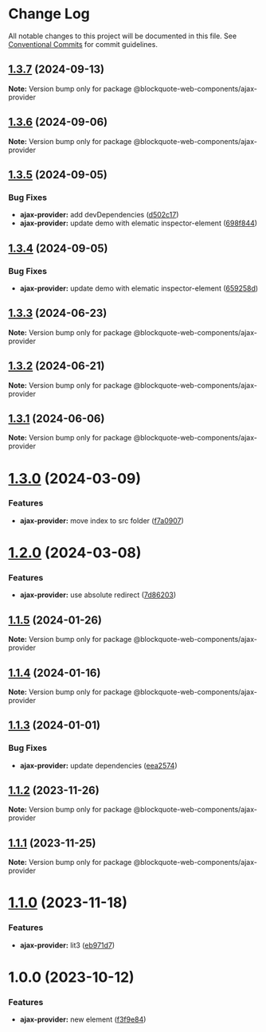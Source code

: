 # Change Log

All notable changes to this project will be documented in this file.
See [Conventional Commits](https://conventionalcommits.org) for commit guidelines.

## [1.3.7](https://github.com/oscarmarina/blockquote-web-components/compare/@blockquote-web-components/ajax-provider@1.3.6...@blockquote-web-components/ajax-provider@1.3.7) (2024-09-13)

**Note:** Version bump only for package @blockquote-web-components/ajax-provider





## [1.3.6](https://github.com/oscarmarina/blockquote-web-components/compare/@blockquote-web-components/ajax-provider@1.3.5...@blockquote-web-components/ajax-provider@1.3.6) (2024-09-06)

**Note:** Version bump only for package @blockquote-web-components/ajax-provider





## [1.3.5](https://github.com/oscarmarina/blockquote-web-components/compare/@blockquote-web-components/ajax-provider@1.3.4...@blockquote-web-components/ajax-provider@1.3.5) (2024-09-05)


### Bug Fixes

* **ajax-provider:** add devDependencies ([d502c17](https://github.com/oscarmarina/blockquote-web-components/commit/d502c17e860f073569ba3ec7c08f8be4e2da04ed))
* **ajax-provider:** update demo with elematic inspector-element ([698f844](https://github.com/oscarmarina/blockquote-web-components/commit/698f844aea531a5e7a884bda4fefe3564cb586fa))





## [1.3.4](https://github.com/oscarmarina/blockquote-web-components/compare/@blockquote-web-components/ajax-provider@1.3.3...@blockquote-web-components/ajax-provider@1.3.4) (2024-09-05)


### Bug Fixes

* **ajax-provider:** update demo with elematic inspector-element ([659258d](https://github.com/oscarmarina/blockquote-web-components/commit/659258d91d0811eabe744bb28020ed8c43cca809))





## [1.3.3](https://github.com/oscarmarina/blockquote-web-components/compare/@blockquote-web-components/ajax-provider@1.3.2...@blockquote-web-components/ajax-provider@1.3.3) (2024-06-23)

**Note:** Version bump only for package @blockquote-web-components/ajax-provider





## [1.3.2](https://github.com/oscarmarina/blockquote-web-components/compare/@blockquote-web-components/ajax-provider@1.3.1...@blockquote-web-components/ajax-provider@1.3.2) (2024-06-21)

**Note:** Version bump only for package @blockquote-web-components/ajax-provider





## [1.3.1](https://github.com/oscarmarina/blockquote-web-components/compare/@blockquote-web-components/ajax-provider@1.3.0...@blockquote-web-components/ajax-provider@1.3.1) (2024-06-06)

**Note:** Version bump only for package @blockquote-web-components/ajax-provider

# [1.3.0](https://github.com/oscarmarina/blockquote-web-components/compare/@blockquote-web-components/ajax-provider@1.2.0...@blockquote-web-components/ajax-provider@1.3.0) (2024-03-09)

### Features

- **ajax-provider:** move index to src folder ([f7a0907](https://github.com/oscarmarina/blockquote-web-components/commit/f7a090726a908c58dd24794d3400f5753ba954a5))

# [1.2.0](https://github.com/oscarmarina/blockquote-web-components/compare/@blockquote-web-components/ajax-provider@1.1.5...@blockquote-web-components/ajax-provider@1.2.0) (2024-03-08)

### Features

- **ajax-provider:** use absolute redirect ([7d86203](https://github.com/oscarmarina/blockquote-web-components/commit/7d862036947ce9ab77ce8a08dd3135ef846ec4f7))

## [1.1.5](https://github.com/oscarmarina/blockquote-web-components/compare/@blockquote-web-components/ajax-provider@1.1.4...@blockquote-web-components/ajax-provider@1.1.5) (2024-01-26)

**Note:** Version bump only for package @blockquote-web-components/ajax-provider

## [1.1.4](https://github.com/oscarmarina/blockquote-web-components/compare/@blockquote-web-components/ajax-provider@1.1.3...@blockquote-web-components/ajax-provider@1.1.4) (2024-01-16)

**Note:** Version bump only for package @blockquote-web-components/ajax-provider

## [1.1.3](https://github.com/oscarmarina/blockquote-web-components/compare/@blockquote-web-components/ajax-provider@1.1.2...@blockquote-web-components/ajax-provider@1.1.3) (2024-01-01)

### Bug Fixes

- **ajax-provider:** update dependencies ([eea2574](https://github.com/oscarmarina/blockquote-web-components/commit/eea25740e2cd3f790805eb4d897ab1cad81bef86))

## [1.1.2](https://github.com/oscarmarina/blockquote-web-components/compare/@blockquote-web-components/ajax-provider@1.1.1...@blockquote-web-components/ajax-provider@1.1.2) (2023-11-26)

**Note:** Version bump only for package @blockquote-web-components/ajax-provider

## [1.1.1](https://github.com/oscarmarina/blockquote-web-components/compare/@blockquote-web-components/ajax-provider@1.1.0...@blockquote-web-components/ajax-provider@1.1.1) (2023-11-25)

**Note:** Version bump only for package @blockquote-web-components/ajax-provider

# [1.1.0](https://github.com/oscarmarina/blockquote-web-components/compare/@blockquote-web-components/ajax-provider@1.0.0...@blockquote-web-components/ajax-provider@1.1.0) (2023-11-18)

### Features

- **ajax-provider:** lit3 ([eb971d7](https://github.com/oscarmarina/blockquote-web-components/commit/eb971d7ecbd07cb8768ad7b0292bd6160c87c85a))

# 1.0.0 (2023-10-12)

### Features

- **ajax-provider:** new element ([f3f9e84](https://github.com/oscarmarina/blockquote-web-components/commit/f3f9e84cc478da8d0f95780905a066ad2dc4db35))
